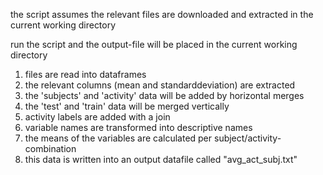 the script assumes the relevant files are downloaded 
and extracted in the current working directory

run the script and the output-file will be placed in the current working directory

1. files are read into dataframes
2. the relevant columns (mean and standarddeviation) are extracted
3. the 'subjects' and 'activity' data will be added by horizontal merges
4. the 'test' and 'train' data will be merged vertically
5. activity labels are added with a join
6. variable names are transformed into descriptive names
7. the means of the variables are calculated per subject/activity-combination
8. this data is written into an output datafile called "avg_act_subj.txt"